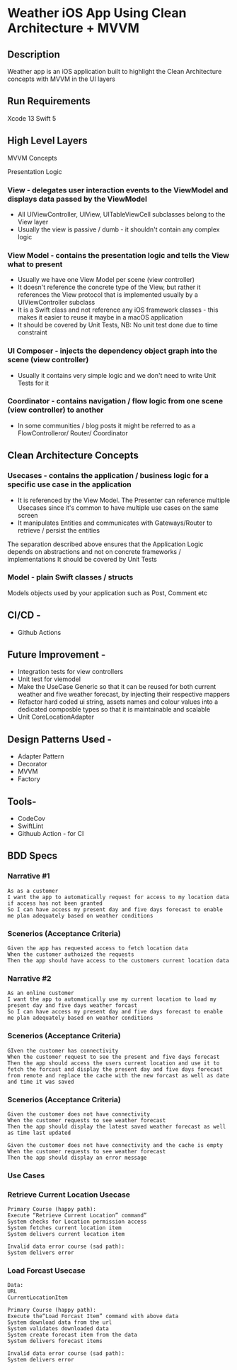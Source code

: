 # Weather iOS App Using Clean Architecture + MVVM

## Description
Weather app is an iOS application built to highlight the Clean Architecture concepts with MVVM in the UI layers
##  Run Requirements

Xcode 13
Swift 5

##  High Level Layers

MVVM Concepts

Presentation Logic

###  View - delegates user interaction events to the ViewModel and displays data passed by the ViewModel
 - All UIViewController, UIView, UITableViewCell subclasses belong to the View layer
 - Usually the view is passive / dumb - it shouldn't contain any complex logic 
    
###  View Model - contains the presentation logic and tells the View what to present
 - Usually we have one View Model per scene (view controller)
 - It doesn't reference the concrete type of the View, but rather it references the View protocol that is implemented usually by a UIViewController subclass
 - It is a Swift class and not reference any iOS framework classes - this makes it easier to reuse it maybe in a macOS application
 - It should be covered by Unit Tests, NB: No unit test done due to time constraint
 
 ###  UI Composer - injects the dependency object graph into the scene (view controller)
 - Usually it contains very simple logic and we don't need to write Unit Tests for it
 
 ###  Coordinator - contains navigation / flow logic from one scene (view controller) to another
 - In some communities / blog posts it might be referred to as a FlowControlleror/ Router/ Coordinator

## Clean Architecture Concepts

###  Usecases - contains the application / business logic for a specific use case in the application
- It is referenced by the View Model. The Presenter can reference multiple Usecases since it's common to have multiple use cases on the same screen
 - It manipulates Entities and communicates with Gateways/Router to retrieve / persist the entities

The separation described above ensures that the Application Logic depends on abstractions and not on concrete frameworks / implementations
It should be covered by Unit Tests

###  Model - plain Swift classes / structs
Models objects used by your application such as Post, Comment etc

## CI/CD - 
 - Github Actions

## Future Improvement - 
 - Integration tests for view controllers
 - Unit test for viemodel
 - Make the UseCase Generic so that it can be reused for both current weather and five weather forecast, by injecting their respective mappers
 - Refactor hard coded ui string, assets names and colour values into a dedicated composble types so that it is maintainable and scalable
 - Unit CoreLocationAdapter

## Design Patterns Used -
 
 - Adapter Pattern
 - Decorator
 - MVVM 
 - Factory

## Tools-
 
 - CodeCov
 - SwiftLint
 - Githuub Action - for CI 

##  BDD Specs

### Narrative #1

    As as a customer
    I want the app to automatically request for access to my location data if access has not been granted
    So I can have access my present day and five days forecast to enable me plan adequately based on weather conditions

### Scenerios (Acceptance Criteria)

    Given the app has requested access to fetch location data
    When the customer authoized the requests
    Then the app should have access to the customers current location data

###  Narrative #2

    As an online customer
    I want the app to automatically use my current location to load my present day and five days weather forcast
    So I can have access my present day and five days forecast to enable me plan adequately based on weather conditions

### Scenerios (Acceptance Criteria)

    GIven the customer has connectivity
    When the customer request to see the present and five days forecast
    Then the app should access the users current location and use it to fetch the forcast and display the present day and five days forecast from remote and replace the cache with the new forcast as well as date and time it was saved



### Scenerios (Acceptance Criteria)

    Given the customer does not have connectivity
    When the customer requests to see weather forecast
    Then the app should display the latest saved weather forecast as well as time last updated

    Given the customer does not have connectivity and the cache is empty
    When the customer requests to see weather forecast
    Then the app should display an error message


###  Use Cases

###  Retrieve Current Location Usecase

    Primary Course (happy path):
    Execute “Retrieve Current Location” command” 
    System checks for Location permission access
    System fetches current location item
    System delivers current location item

    Invalid data error course (sad path):
    System delivers error

###  Load Forcast Usecase

    Data:
    URL
    CurrentLocationItem

    Primary Course (happy path):
    Execute the“Load Forcast Item” command with above data
    System download data from the url
    System validates downloaded data
    System create forecast item from the data
    System delivers forecast items

    Invalid data error course (sad path):
    System delivers error
